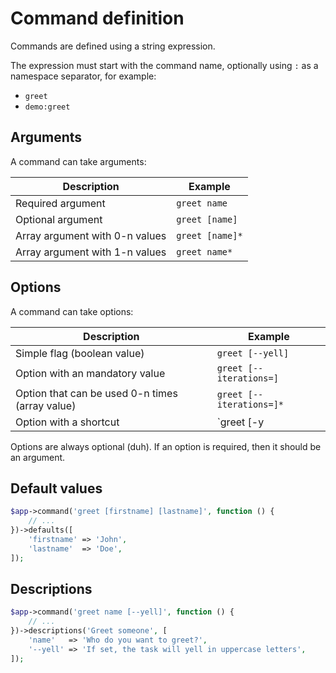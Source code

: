 # Command definition

Commands are defined using a string expression.

The expression must start with the command name, optionally using `:` as a namespace separator, for example:

- `greet`
- `demo:greet`

## Arguments

A command can take arguments:

| Description                    | Example         |
|--------------------------------|-----------------|
| Required argument              | `greet name`    |
| Optional argument              | `greet [name]`  |
| Array argument with 0-n values | `greet [name]*` |
| Array argument with 1-n values | `greet name*`   |

## Options

A command can take options:

| Description                                     | Example                  |
|-------------------------------------------------|--------------------------|
| Simple flag (boolean value)                     | `greet [--yell]`         |
| Option with an mandatory value                  | `greet [--iterations=]`  |
| Option that can be used 0-n times (array value) | `greet [--iterations=]*` |
| Option with a shortcut                          | `greet [-y|--yell]`      |

Options are always optional (duh). If an option is required, then it should be an argument.

## Default values

```php
$app->command('greet [firstname] [lastname]', function () {
    // ...
})->defaults([
    'firstname' => 'John',
    'lastname'  => 'Doe',
]);
```

## Descriptions

```php
$app->command('greet name [--yell]', function () {
    // ...
})->descriptions('Greet someone', [
    'name'   => 'Who do you want to greet?',
    '--yell' => 'If set, the task will yell in uppercase letters',
]);
```
